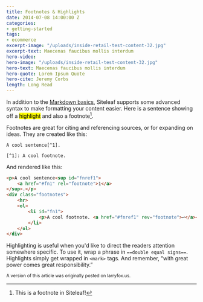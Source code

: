 ```yaml
---
title: Footnotes & Highlights
date: 2014-07-08 14:00:00 Z
categories:
- getting-started
tags:
- ecommerce
excerpt-image: "/uploads/inside-retail-test-content-32.jpg"
excerpt-text: Maecenas faucibus mollis interdum
hero-video: 
hero-image: "/uploads/inside-retail-test-content-32.jpg"
hero-text: Maecenas faucibus mollis interdum
hero-quote: Lorem Ipsum Quote
hero-cite: Jeremy Corbs
length: Long Read
---
```


In addition to the [Markdown basics](http://daringfireball.net/projects/markdown/syntax), Siteleaf supports some advanced syntax to make formatting your content easier. Here is a sentence showing off a <mark>highlight</mark> and also a footnote[^1]. 

[^1]: This is a footnote in Siteleaf!

Footnotes are great for citing and referencing sources, or for expanding on ideas. They are created like this:

~~~
A cool sentence[^1].

[﻿^1]: A cool footnote.
~~~


And rendered like this:

~~~html
<p>A cool sentence<sup id="fnref1">
    <a href="#fn1" rel="footnote">1</a>
</sup>.</p>
<div class="footnotes">
    <hr>
    <ol>
        <li id="fn1">
            <p>A cool footnote. <a href="#fnref1" rev="footnote">↩</a></p>
        </li>
    </ol>
</div>
~~~

Highlighting is useful when you'd like to direct the readers attention somewhere specific. To use it, wrap a phrase in `==double equal signs==`. Highlights simply get wrapped in `<mark>` tags. And remember, “with great power comes great responsibility.”

<small>A version of this article was originally posted on larryfox.us.</small>
